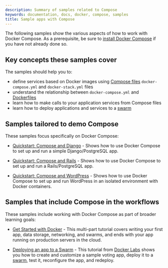 ```yaml
---
description: Summary of samples related to Compose
keywords: documentation, docs, docker, compose, samples
title: Sample apps with Compose
---
```

The following samples show the various aspects of how to work with Docker Compose. As a prerequisite, be sure to [install Docker Compose](/compose/install/) if you have not already done so.

## Key concepts these samples cover

The samples should help you to:

- define services based on Docker images using [Compose files](/compose/compose-file.md) `docker-compose.yml` and `docker-stack.yml` files
- understand the relationship between `docker-compose.yml` and [Dockerfiles](/engine/reference/builder.md)
- learn how to make calls to your application services from Compose files
- learn how to deploy applications and services to a [swarm](/engine/swarm.md)

## Samples tailored to demo Compose

These samples focus specifically on Docker Compose:

- [Quickstart: Compose and Django](/compose/django.md) - Shows how to use Docker Compose to set up and run a simple Django/PostgreSQL app.

- [Quickstart: Compose and Rails](/compose/rails.md) - Shows how to use Docker Compose to set up and run a Rails/PostgreSQL app.

- [Quickstart: Compose and WordPress](/compose/wordpress.md) - Shows how to use Docker Compose to set up and run WordPress in an isolated environment with Docker containers.

## Samples that include Compose in the workflows

These samples include working with Docker Compose as part of broader learning goals:

- [Get Started with Docker](/get-started/index.md) - This multi-part tutorial covers writing your first app, data storage, networking, and swarms, and ends with your app running on production servers in the cloud.

- [Deploying an app to a Swarm](https://github.com/docker/labs/blob/master/beginner/chapters/votingapp.md) - This tutorial from [Docker Labs](https://github.com/docker/labs/blob/master/README.md) shows you how to create and customize a sample voting app, deploy it to a [swarm](/engine/swarm.md), test it, reconfigure the app, and redeploy.